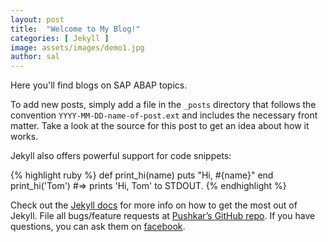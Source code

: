 ```yaml
---
layout: post
title:  "Welcome to My Blog!"
categories: [ Jekyll ]
image: assets/images/demo1.jpg
author: sal
---
```

Here you'll find blogs on SAP ABAP topics. 

To add new posts, simply add a file in the `_posts` directory that follows the convention `YYYY-MM-DD-name-of-post.ext` and includes the necessary front matter. Take a look at the source for this post to get an idea about how it works.

Jekyll also offers powerful support for code snippets:

{% highlight ruby %}
def print_hi(name)
  puts "Hi, #{name}"
end
print_hi('Tom')
#=> prints 'Hi, Tom' to STDOUT.
{% endhighlight %}

Check out the [Jekyll docs][jekyll-docs] for more info on how to get the most out of Jekyll. File all bugs/feature requests at [Pushkar’s GitHub repo][jekyll-gh]. If you have questions, you can ask them on [facebook][jekyll-talk].

[jekyll-docs]: https://jekyllrb.com/docs/home
[jekyll-gh]:   https://github.com/krrpushkar
[jekyll-talk]: https://facebook.com/krrpushkar

